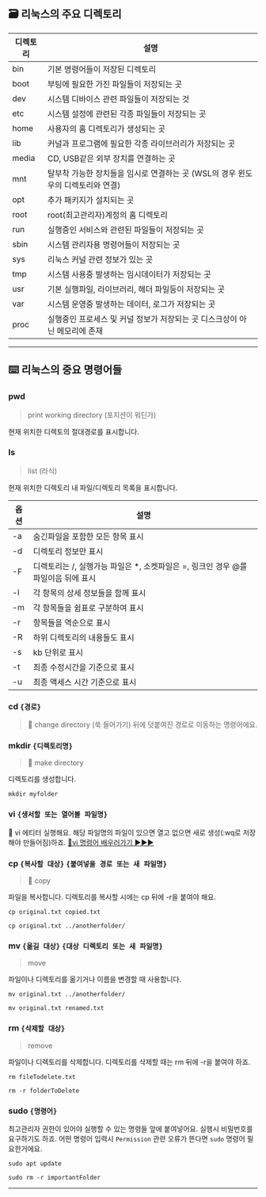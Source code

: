 ## 🗃 리눅스의 주요 디렉토리

| 디렉토리 | 설명                                                         |
| -------- | ------------------------------------------------------------ |
| bin      | 기본 명령어들이 저장된 디렉토리                              |
| boot     | 부팅에 필요한 가진 파일들이 저장되는 곳                      |
| dev      | 시스템 디바이스 관련 파일들이 저장되는 것                    |
| etc      | 시스템 설정에 관련된 각종 파일들이 저장되는 곳               |
| home     | 사용자의 홈 디렉토리가 생성되는 곳                           |
| lib      | 커널과 프로그램에 필요한 각종 라이브러리가 저장되는 곳       |
| media    | CD, USB같은 외부 장치를 연결하는 곳                          |
| mnt      | 탈부착 가능한 장치들을 임시로 연결하는 곳 (WSL의 경우 윈도우의 디렉토리와 연결) |
| opt      | 추가 패키지가 설치되는 곳                                    |
| root     | root(최고관리자)계정의 홈 디렉토리                           |
| run      | 실행중인 서비스와 관련된 파일들이 저장되는 곳                |
| sbin     | 시스템 관리자용 명령어들이 저장되는 곳                       |
| sys      | 리눅스 커널 관련 정보가 있는 곳                              |
| tmp      | 시스템 사용중 발생하는 임시데이터가 저장되는 곳              |
| usr      | 기본 실행파일, 라이브러리, 헤더 파일등이 저장되는 곳         |
| var      | 시스템 운영중 발생하는 데이터, 로그가 저장되는 곳            |
| proc     | 실행중인 프로세스 및 커널 정보가 저장되는 곳 디스크상이 아닌 메모리에 존재 |



------

## ⌨️ 리눅스의 중요 명령어들

### pwd

> print working directory (포지션이 워딘가)

현재 위치한 디렉토의 절대경로를 표시합니다.



### ls

> list (라식)

현재 위치한 디렉토리 내 파일/디렉토리 목록을 표시합니다.

| 옵션 | 설명                                                         |
| ---- | ------------------------------------------------------------ |
| -a   | 숨긴파일을 포함한 모든 항목 표시                             |
| -d   | 디렉토리 정보만 표시                                         |
| -F   | 디렉토리는 /, 실행가능 파일은 *, 소켓파일은 =, 링크인 경우 @를 파일이음 뒤에 표시 |
| -l   | 각 항목의 상세 정보들을 함께 표시                            |
| -m   | 각 항목들을 쉼표로 구분하여 표시                             |
| -r   | 항목들을 역순으로 표시                                       |
| -R   | 하위 디렉토리의 내용들도 표시                                |
| -s   | kb 단위로 표시                                               |
| -t   | 최종 수정시간을 기준으로 표시                                |
| -u   | 최종 액세스 시간 기준으로 표시                               |



### cd `{경로}`

> 🚪 change directory (쑥 들어가기) 뒤에 덧붙여진 경로로 이동하는 명령어에요.



### mkdir `{디렉토리명}`

> 📂 make directory

디렉토리를 생성합니다.

```
mkdir myfolder
```





### vi `{생서할 또는 열어볼 파일명}`

📝 vi 에티터 실행해요. 해당 파일명의 파일이 있으면 열고 없으면 새로 생성(:wq로 저장해야 만들어짐)하죠.
[🔗vi 명령어 배우러가기 ▶▶▶](https://www.yalco.kr/10_vim)



### cp `{복사할 대상}` `{붙여넣을 경로 또는 새 파일명}`

> 📑 copy

파일을 복사합니다. 디렉토리를 복사할 시에는 cp 뒤에 -r을 붙여야 해요.

```
cp original.txt copied.txt
```



 

```
cp original.txt ../anotherfolder/
```





### mv `{옮길 대상}` `{대상 디렉토리 또는 새 파일명}`

> move

파일이나 디렉토리를 옮기거나 이름을 변경할 때 사용합니다.

```
mv original.txt ../anotherfolder/
```



 

```
mv original.txt renamed.txt
```





### rm `{삭제할 대상}`

> remove

파일이나 디렉토리를 삭제합니다. 디렉토리를 삭제할 때는 rm 뒤에 -r을 붙여야 하죠.

```
rm fileTodelete.txt
```



 

```
rm -r folderToDelete
```





### sudo `{명령어}`

최고관리자 권한이 있어야 실행할 수 있는 명령들 앞에 붙여넣어요. 실행시 비밀번호를 요구하기도 하죠.
어떤 명령어 입력시 `Permission` 관련 오류가 뜬다면 `sudo` 명령어 필요한거에요.

```
sudo apt update
```



 

```
sudo rm -r importantFolder
```





------